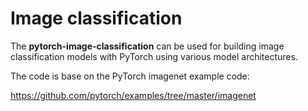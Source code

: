 # Image classification

The **pytorch-image-classification** can be used for building image classification
models with PyTorch using various model architectures.

The code is base on the PyTorch imagenet example code:

https://github.com/pytorch/examples/tree/master/imagenet
